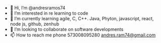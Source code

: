 - 👋 Hi, I’m @andresramos74
- 👀 I’m interested in re learning to code
- 🌱 I’m currently learning agile, C, C++. Java, Phyton, javascript, react, node js, github, zenhub
- 💞️ I’m looking to collaborate on software developments
- 📫 How to reach me phone 573008095280 andres.ram74@gmail.com

<!---
andresramos74/andresramos74 is a ✨ special ✨ repository because its `README.md` (this file) appears on your GitHub profile.
You can click the Preview link to take a look at your changes.
--->
